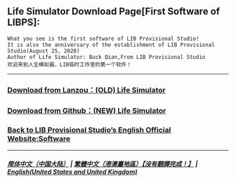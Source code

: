 ## Life Simulator Download Page[First Software of LIBPS]:

 ```
What you see is the first software of LIB Provisional Studio!
It is also the anniversary of the establishment of LIB Provisional Studio(August 25, 2020)
Author of Life Simulator: Buck Qian,From LIB Provisional Studio
欢迎来到人生模拟器，LIB临时工作室的第一个软件！
```
------------
### [Download from Lanzou：(OLD) Life Simulator](https://mixiaozai.lanzoum.com/Life-Simulator)

### [Download from Github：(NEW) Life Simulator](Life_Simulator.exe)

### [Back to LIB Provisional Studio’s English Official Website:Software](https://libps.github.io/en/Software)
------------
##### [简体中文（中国大陆）](https://libps.github.io/Life_Simulator) | [繁體中文（港澳臺地區）【沒有翻譯完成！】](https://libps.github.io/Life_Simulator/tc/Life_Simulator) | **[English(United States and United Kingdom)](https://libps.github.io/Life_Simulator/en/Life_Simulator)**



